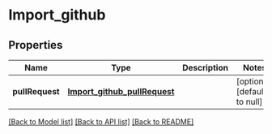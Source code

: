 # Import_github

## Properties

| Name            | Type                                                          | Description | Notes                        |
| --------------- | ------------------------------------------------------------- | ----------- | ---------------------------- |
| **pullRequest** | [**Import_github_pullRequest**](Import_github_pullRequest.md) |             | [optional] [default to null] |

[[Back to Model list]](../README.md#documentation-for-models) [[Back to API list]](../README.md#documentation-for-api-endpoints) [[Back to README]](../README.md)
